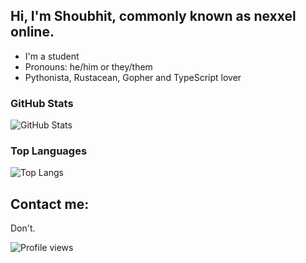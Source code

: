 ## Hi, I'm Shoubhit, commonly known as nexxel online.
- I'm a student
- Pronouns: he/him or they/them
- Pythonista, Rustacean, Gopher and TypeScript lover

### GitHub Stats

<img src="https://github-readme-stats.vercel.app/api?username=nexxeln&show_icons=true&theme=github_dark" alt="GitHub Stats" />

### Top Languages
![Top Langs](https://github-readme-stats.vercel.app/api/top-langs/?username=nexxeln&langs_count=8&theme=github_dark)

## Contact me:
Don't.

![Profile views](https://gpvc.arturio.dev/nexxeln)
